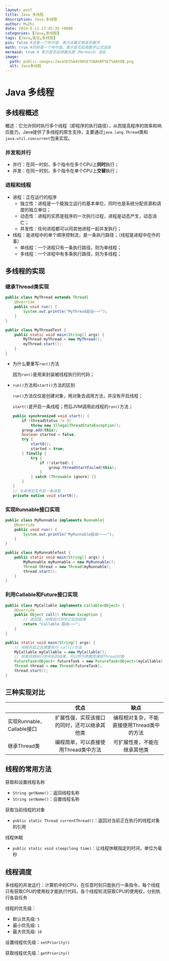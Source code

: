 ```yaml
---
layout: post
title: Java 多线程
description: Java,多线程
author: MuZhi
date: 2024-6-11 17:45:35 +0800
categories: [Java,多线程]
tags: [Java,笔记,多线程]
pin: false #这是一个布尔值，表示这篇文章是否置顶
math: true #同样是一个布尔值，表示是否启用数学公式渲染
mermaid: true # 表示是否启用墨水图（Mermaid）渲染
image:
  path: public-images/Java%E5%A4%9A%E7%BA%BF%E7%A8%8B.png
  alt: Java多线程
---
```


# Java 多线程

## 多线程概述

概述：它允许同时执行多个线程（即程序的执行路径），从而提高程序的效率和响应能力。Java提供了多线程的原生支持，主要通过`java.lang.Thread`类和`java.util.concurrent`包来实现。

### 并发和并行

- 并行：在同一时刻，多个指令在多个CPU上**同时**执行；
- 并发：在同一时刻，多个指令在单个CPU上**交替**执行；

### 进程和线程

- 进程：正在运行的程序
  - 独立性：进程是一个能独立运行的基本单位，同时也是系统分配资源和调度的独立单位；
  - 动态性：进程的实质是程序的一次执行过程，进程是动态产生，动态消亡；
  - 并发性：任何进程都可以同其他进程一起并发执行；
- 线程：是进程中的单个顺序控制流，是一条执行路径；（线程是进程中在作的事）
  - 单线程：一个进程只有一条执行路径，则为单线程；
  - 多线程：一个进程中有多条执行路径，则为多线程；

## 多线程的实现

### 继承Thread类实现

```java
public class MyThread extends Thread{
    @Override
    public void run() {
        System.out.println("MyThread启动~~~");
    }
}

public class MyThreadTest {
    public static void main(String[] args) {
        MyThread myThread = new MyThread();
        myThread.start();
    }
}
```

- 为什么要重写`run()`方法

  因为`run()`是用来封装被线程执行的代码；

- `run()`方法和`start()`方法的区别

  `run()`方法仅仅是创建对象，用对象去调用方法，并没有开启线程；

  `start()`是开启一条线程；然后JVM调用此线程的`run()`方法；

  ```java
  public synchronized void start() {
      if (threadStatus != 0)
          throw new IllegalThreadStateException();
      group.add(this);
      boolean started = false;
      try {
          start0();
          started = true;
      } finally {
          try {
              if (!started) {
                  group.threadStartFailed(this);
              }
          } catch (Throwable ignore) {}
      }
  }
  // 与本地交互开启一条线程
  private native void start0();
  ```

### 实现Runnable接口实现

```java
public class MyRunnable implements Runnable{
    @Override
    public void run() {
        System.out.println("MyRunnable启动~~~~");
    }
}

public class MyRunnableTest {
    public static void main(String[] args) {
        MyRunnable myRunnable = new MyRunnable();
        Thread thread = new Thread(myRunnable);
        thread.start();
    }
}
```

### 利用Callable和Future接口实现

```java
public class MyCallable implements Callable<Object> {
    @Override
    public Object call() throws Exception {
        // 返回值，线程运行完毕之后的结果
        return "Callable 启动~~~";
    }
}

public static void main(String[] args) {
    // 线程开启之后需要执行 call()方法
	MyCallable myCallable = new MyCallable();
    // 获取线程执行完毕后的结果，可以作为参数传递给Thread对象
	FutureTask<Object> futureTask = new FutureTask<Object>(myCallable);
	Thread thread = new Thread(futureTask);
	thread.start();
}
```

## 三种实现对比

|                            |                     优点                     |                    缺点                    |
| -------------------------- | :------------------------------------------: | :----------------------------------------: |
| 实现Runnable、Callable接口 | 扩展性强，实现该接口的同时，还可以继承其他类 | 编程相对复杂，不能直接使用Thread类中的方法 |
| 继承Thread类               |     编程简单，可以直接使用Thread类中方法     |        可扩展性差，不能在继承其他类        |

## 线程的常用方法

获取和设置线程名称

- `String getName()`：返回线程名称
- `String setName()`：设置线程名称

获取当前线程的对象

- `public static Thread currentThread()`：返回对当前正在执行的线程对象的引用

线程休眠

- `public static void sleep(long time)`：让线程休眠指定的时间，单位为毫秒

## 线程调度

多线程的并发运行：计算机中的CPU，在任意时刻只能执行一条指令，每个线程只有获取CPU的使用权才能执行代码，各个线程轮流获取CPU的使用权，分别执行各自任务

线程的优先级：

- 默认优先级: `5 `
- 最小优先级: `1`
- 最大优先级: `10`

设置线程优先级：`setPriority()`

获取线程优先级：`getPriority()`
